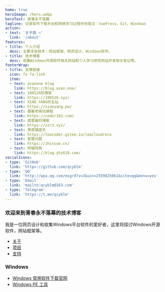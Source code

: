 ```yaml
---
home: true
heroImage: /hero.webp
heroText: 青春永不落幕
tagline: 记录软件下载平台和网络学习过程中的笔记：VuePress、Git、Windows
action:
- text: '关于我 →'
  link: '/about'
features:
- title: 个人介绍
  desc: 主要涉及技术：网站框架、网页设计、Windows软件。
- title: 技术博客
  desc: 收集Windows开源软件相关网站和个人学习研究网站开发相关笔记等。
footerWrap:
- title: 友情链接
  icon: fa fa-link
  item:
  - text: azanone blog
    link: https://blog.azan.one/
  - text: 186526的博客
    link: https://186526.xyz/
  - text: XIAO_YANG的主站
    link: https://xiaoyang.pw/
  - text: 跟着老侯玩编程
    link: https://coder163.com/
  - text: 提莫酱的博客
    link: https://zzr3.xyz/
  - text: 黑夜键盘手
    link: https://leacoder.gitee.io/leacloudreco
  - text: 智慧问题
    link: https://zhissue.cn/
  - text: 阿猫阿狗
    link: https://blog.yhz610.com/
socialIcons:
- type: 'GitHub'
  link: 'https://github.com/qcyblm'
- type: 'QQ'
  link: 'http://wpa.qq.com/msgrd?v=3&uin=2559825061&site=qq&menu=yes'
- type: 'Email'
  link: 'mailto:qcyblm@163.com'
- type: 'Telegram'
  link: 'https://t.me/qcyblm'
---
```


### 欢迎来到青春永不落幕的技术博客
我是一位网页设计和收集Windows平台软件的爱好者，这里将探讨Windows开源软件，网站框架等。

- [关于](/about)
- [项目](/project)
- [支持](/support)

### Windows

- [Windows 常用软件下载官网](/windows/software)
- [Windows PE 工具](/windows/wepe)

<Vssue :title="$title" />